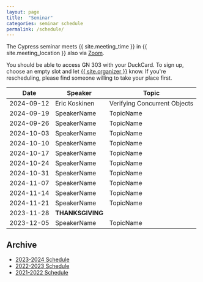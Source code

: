 ```yaml
---
layout: page
title:  "Seminar"
categories: seminar schedule
permalink: /schedule/
---
```


<link rel="stylesheet" href="{{ "/assets/schedule.css" | relative_url }}">

The Cypress seminar meets {{ site.meeting_time }} in {{ site.meeting_location }} also via [Zoom](https://stevens.zoom.us/j/96042392165).

You should be able to access GN 303 with your DuckCard. To sign up,
choose an empty slot and let <a id="contact" href="mailto:{{
site.email }}">{{ site.organizer }}</a> know. If you're rescheduling, please
find someone willing to take your place first.

| Date       | Speaker                               | Topic |
| ---------- | ------------------------------------- | ------------------------------------------------- |
| 2024-09-12 | Eric Koskinen | Verifying Concurrent Objects |
| 2024-09-19 | SpeakerName | TopicName |
| 2024-09-26 | SpeakerName | TopicName |
| 2024-10-03 | SpeakerName | TopicName |
| 2024-10-10 | SpeakerName | TopicName |
| 2024-10-17 | SpeakerName | TopicName |
| 2024-10-24 | SpeakerName | TopicName |
| 2024-10-31 | SpeakerName | TopicName |
| 2024-11-07 | SpeakerName | TopicName |
| 2024-11-14 | SpeakerName | TopicName |
| 2024-11-21 | SpeakerName | TopicName |
| 2023-11-28 | **THANKSGIVING** | |
| 2023-12-05 | SpeakerName | TopicName |

## Archive
- [2023-2024 Schedule](schedule_2324)
- [2022-2023 Schedule](schedule_2223)
- [2021-2022 Schedule](schedule_2122)
